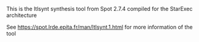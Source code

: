 This is the ltlsynt synthesis tool from Spot 2.7.4
compiled for the StarExec architecture

See https://spot.lrde.epita.fr/man/ltlsynt.1.html
for more information of the tool
